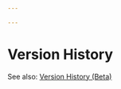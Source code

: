 ```yaml
---

---
```


<script setup>
import { data } from './changelog.data.ts'
</script>

# Version History

See also: [Version History (Beta)](/changelog-beta)

<span v-html="data.html"></span>
